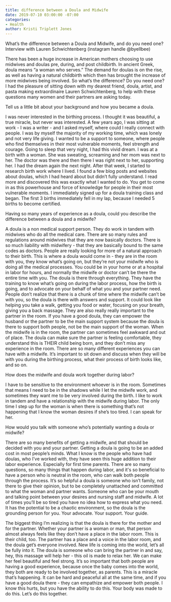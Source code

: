 ```yaml
---
title: difference between a Doula and Midwife
date: 2019-07-10 03:00:00 -07:00
categories:
- Health
author: Kristi Triplett Jones
---
```


What’s the difference between a Doula and Midwife, and do you need one? Interview with Lauren Schwichtenberg (instagram handle @byellbee)

There has been a huge increase in American mothers choosing to use midwives and doulas pre, during, and post childbirth. In ancient Greek, doula means “a woman who serves.” The demand for doulas is on the rise, as well as having a natural childbirth which then has brought the increase of more midwives being involved. So what’s the difference? Do you need one? I had the pleasure of sitting down with my dearest friend, doula, artist, and pasta making extraordinaire Lauren Schwichtenberg, to help with these questions many women and their partners are asking today. 

Tell us a little bit about your background and how you became a doula.

I was never interested in the birthing process. I thought it was beautiful, a true miracle, but never was interested. A few years ago, I was sitting at work - I was a writer - and I asked myself, where could I really connect with people. I was by myself the majority of my working time, which was lonely and not very life giving. I wanted to be a support to someone, where people who find themselves in their most vulnerable moments, feel strength and courage. Going to sleep that very night, I had this vivid dream. I was at a birth with a woman. She was sweating, screaming and her mom was next to her. The doctor was there and then there I was right next to her, supporting her. I had the dream again the next night. After that week, I started to research birth work where I lived. I found a few blog posts and websites about doulas, which I had heard about but didn’t fully understand. I read more and discovered this was exactly what I wanted to do. You get to come in as this powerhouse and force of knowledge for people in their most vulnerable moments. I immediately signed up for a doula training class and began. The first 3 births immediately fell in my lap, because I needed 5 births to become certified. 

Having so many years of experience as a doula, could you describe the difference between a doula and a midwife? 

A doula is a non medical support person. They do work in tandem with midwives who do all the medical care. There are so many rules and regulations around midwives that they are now basically doctors. There is so much liability with midwifery - that they are basically bound to the same codes as doctors. People are really looking for more of a natural approach to their birth. This is where a doula would come in - they are in the room with you, they know what’s going on, but they’re not your midwife who is doing all the medical processes. You could be in your home or at a hospital in labor for hours, and normally the midwife or doctor can’t be there the entire time with you. The doula is there through everything. They have the training to know what’s going on during the labor process, how the birth is going, and to advocate on your behalf of what you and your partner need. People don’t realize that there is a chunk of time where the midwife can’t be with you, so the doula is there with answers and support. It could look like helping you take a walk, getting you food or water, focusing on your breath, giving you a back massage. They are also really really important to the partner in the room. If you have a good doula, they can empower the husband or the partner to be the main support system because the doula is there to support both people, not be the main support of the woman. When the midwife is in the room, the partner can sometimes feel awkward and out of place. The doula can make sure the partner is feeling comfortable, they understand this is THEIR child being born, and they don’t miss any experience in the room. There are so many different experiences you can have with a midwife. It’s important to sit down and discuss when they will be with you during the birthing process, what their process of birth looks like, and so on. 

How does the midwife and doula work together during labor?

I have to be sensitive to the environment whoever is in the room. Sometimes that means I need to be in the shadows while I let the midwife work, and sometimes they want me to be very involved during the birth. I like to work in tandem and have a relationship with the midwife during labor. The only time I step up for the woman is when there is something that’s not happening that I know the woman desires if she’s too tired. I can speak for her. 

How would you talk with someone who’s potentially wanting a doula or midwife?
 
There are so many benefits of getting a midwife, and that should be decided with you and your partner. Getting a doula is going to be an added cost in most people’s minds. What I know is the people who have had doulas, who I’ve worked with, they have seen this huge addition to their labor experience. Especially for first time parents. There are so many questions, so many things that happen during labor, and it's so beneficial to have a person who is neutral in the room, who can walk both people through the process. It’s so helpful a doula is someone who isn’t family, not there to give their opinion, but to be completely unattached and committed to what the woman and partner wants. Someone who can be your mouth and talking point between your desires and nursing staff and midwife. A lot of times you’ll be so tired you have no idea how to express what you need. It has the potential to be a chaotic environment, so the doula is the grounding person for you. Your advocate. Your support. Your guide.

The biggest thing I’m realizing is that the doula is there for the mother and for the partner. Whether your partner is a woman or man, that person almost always feels like they don’t have a place in the labor room. This is their child, too. The partner has a place and a voice in the labor room, and the doula get’s everyone involved. New life is coming into the world, let’s all be fully into it. The doula is someone who can bring the partner in and say, hey, this massage will help her - this oil is made to relax her. We can make her feel beautiful and feel strong. It’s so important that  both people are having a good experience, because once the baby comes into the world, they both are ready to be involved together, as parents. This is a miracle that’s happening. It can be hard and peaceful all at the same time, and if you have a good doula there - they can empathize and empower both people. I know this hurts, but you have the ability to do this. Your body was made to do this. Let’s do this together.
